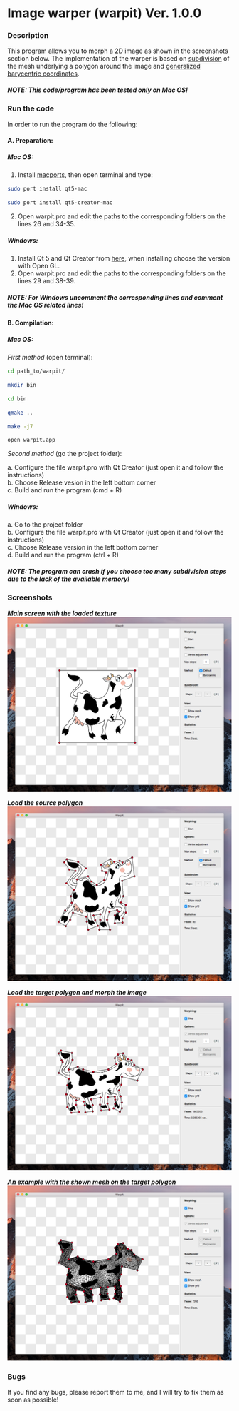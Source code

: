 # Image warper (warpit) Ver. 1.0.0

### Description

This program allows you to morph a 2D image as shown in the screenshots section below. The implementation of the warper is based on [subdivision](http://www.multires.caltech.edu/pubs/sig99notes.pdf) of the mesh underlying a polygon around the image and [generalized barycentric coordinates](http://www.inf.usi.ch/hormann/barycentric/index.html). 

##### NOTE: This code/program has been tested only on Mac OS!

### Run the code

In order to run the program do the following:

#### A. Preparation:

##### Mac OS:

1. Install [macports](https://www.macports.org/install.php), then open terminal and type:  
  ```bash
  sudo port install qt5-mac
  ```
  ```bash
  sudo port install qt5-creator-mac
  ```

2. Open warpit.pro and edit the paths to the corresponding folders on the lines 26 and 34-35.

##### Windows:

1. Install Qt 5 and Qt Creator from [here](http://www.qt.io/download-open-source/), when installing choose the version with Open GL.
2. Open warpit.pro and edit the paths to the corresponding folders on the lines 29 and 38-39.

##### NOTE: For Windows uncomment the corresponding lines and comment the Mac OS related lines!

#### B. Compilation:

##### Mac OS:

*First method* (open terminal):  

```bash
cd path_to/warpit/
```
```bash
mkdir bin
```
```bash
cd bin
```
```bash
qmake ..
```
```bash
make -j7
```
```bash
open warpit.app
```

*Second method* (go the project folder):

  a. Configure the file warpit.pro with Qt Creator (just open it and follow the instructions)  
  b. Choose Release vesion in the left bottom corner  
  c. Build and run the program (cmd + R)

##### Windows:

  a. Go to the project folder  
  b. Configure the file warpit.pro with Qt Creator (just open it and follow the instructions)  
  c. Choose Release version in the left bottom corner  
  d. Build and run the program (ctrl + R)

##### NOTE: The program can crash if you choose too many subdivision steps due to the lack of the available memory!

### Screenshots

**_Main screen with the loaded texture_**  
![Screenshot 1](screenshots/1.png)

**_Load the source polygon_**  
![Screenshot 2](screenshots/2.png)

**_Load the target polygon and morph the image_**  
![Screenshot 3](screenshots/3.png)

**_An example with the shown mesh on the target polygon_**  
![Screenshot 4](screenshots/4.png)

### Bugs

If you find any bugs, please report them to me, and I will try to fix them as soon as possible!
